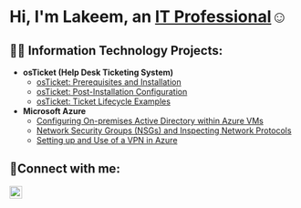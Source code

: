 <h1>Hi, I'm Lakeem, an <a href="https://linkedin.com/in/lakeem-jackson-07b6b29a">IT Professional</a>☺</h1>

<h2>👨‍💻 Information Technology Projects:</h2>

- <b>osTicket (Help Desk Ticketing System)</b>
  - [osTicket: Prerequisites and Installation](https://github.com/Lakejack/osticket-prereqs)
  - [osTicket: Post-Installation Configuration](https://github.com/Lakejack/post-install-config)
  - [osTicket: Ticket Lifecycle Examples](https://github.com/Lakejack/ticket-lifecycle)
- <b>Microsoft Azure</b>
  - [Configuring On-premises Active Directory within Azure VMs](https://github.com/Lakejack/configure-ad)
  - [Network Security Groups (NSGs) and Inspecting Network Protocols](https://github.com/Lakejack/azure-network-protocols)
  - [Setting up and Use of a VPN in Azure](https://github.com/Lakejack/azure-vpn)

<h2>🤳Connect with me:</h2>


[<img align="left" alt="Josh | LinkedIn" width="22px" src="https://cdn.jsdelivr.net/npm/simple-icons@v3/icons/linkedin.svg" />][linkedin]

[linkedin]: https://linkedin.com/in/lakeem-jackson-07b6b29a
